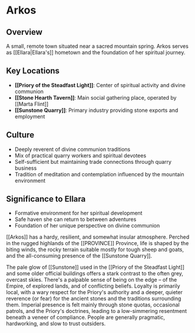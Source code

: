 # Arkos

## Overview
A small, remote town situated near a sacred mountain spring. Arkos serves as [[Ellara|Ellara's]] hometown and the foundation of her spiritual journey.

## Key Locations
- **[[Priory of the Steadfast Light]]**: Center of spiritual activity and divine communion
- **[[Stone Hearth Tavern]]**: Main social gathering place, operated by [[Marta Flint]]
- **[[Sunstone Quarry]]**: Primary industry providing stone exports and employment

## Culture
- Deeply reverent of divine communion traditions
- Mix of practical quarry workers and spiritual devotees
- Self-sufficient but maintaining trade connections through quarry business
- Tradition of meditation and contemplation influenced by the mountain environment

## Significance to Ellara
- Formative environment for her spiritual development
- Safe haven she can return to between adventures
- Foundation of her unique perspective on divine communion

[[Arkos]] has a hardy, resilient, and somewhat insular atmosphere. Perched in the rugged highlands of the [[PROVINCE]] Province, life is shaped by the biting winds, the rocky terrain suitable mostly for tough sheep and goats, and the all-consuming presence of the [[Sunstone Quarry]]. 

The pale glow of [[Sunstone]] used in the [[Priory of the Steadfast Light]] and some older official buildings offers a stark contrast to the often grey, overcast skies. There's a palpable sense of being on the edge – of the Empire, of explored lands, and of conflicting beliefs. Loyalty is primarily local, with a wary respect for the Priory's authority and a deeper, quieter reverence (or fear) for the ancient stones and the traditions surrounding them. Imperial presence is felt mainly through stone quotas, occasional patrols, and the Priory's doctrines, leading to a low-simmering resentment beneath a veneer of compliance. People are generally pragmatic, hardworking, and slow to trust outsiders.